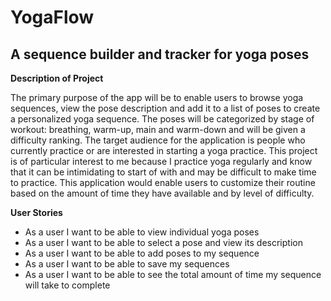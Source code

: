 # YogaFlow

## A sequence builder and tracker for yoga poses

**Description of Project**  

The primary purpose of the app will be to enable users to browse yoga sequences, view the pose description and add it 
to a list of poses to create a personalized yoga sequence. The poses will be categorized by stage of workout: breathing, 
warm-up, main and warm-down and will be given a difficulty ranking. The target audience for the application is people 
who currently practice or are interested in starting a yoga practice. This project is of particular interest to me 
because I practice yoga regularly and know that it can be intimidating to start of with and may be difficult to make 
time to practice. This application would enable users to customize their routine based on the amount of time they have 
available and by level of difficulty. 

**User Stories**

- As a user I want to be able to view individual yoga poses
- As a user I want to be able to select a pose and view its description
- As a user I want to be able to add poses to my sequence
- As a user I want to be able to save my sequences
- As a user I want to be able to see the total amount of time my sequence will take to complete